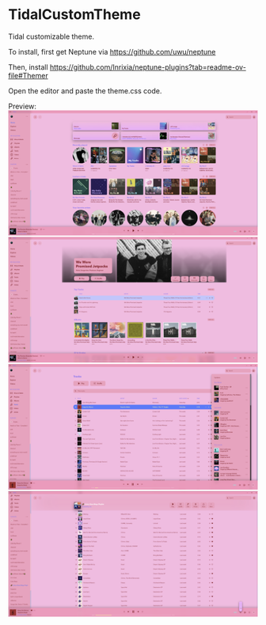 # TidalCustomTheme

Tidal customizable theme.

To install, first get Neptune via https://github.com/uwu/neptune

Then, install https://github.com/Inrixia/neptune-plugins?tab=readme-ov-file#Themer

Open the editor and paste the theme.css code.


Preview:
![home image](images/home.png)
![artist image](images/artist.png)
![tracks image](images/tracks.png)
![playlist image](images/playlist.png)

